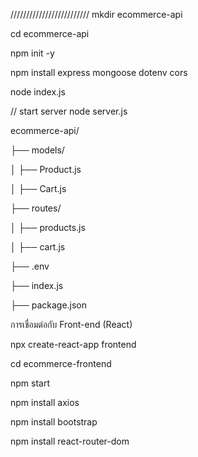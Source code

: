 /////////////////////////
mkdir ecommerce-api

cd ecommerce-api

npm init -y

npm install express mongoose dotenv cors

node index.js

// start server
node server.js

ecommerce-api/

├── models/

│   ├── Product.js

│   ├── Cart.js

├── routes/

│   ├── products.js

│   ├── cart.js

├── .env

├── index.js

├── package.json

การเชื่อมต่อกับ Front-end (React)

npx create-react-app frontend

cd ecommerce-frontend

npm start

npm install axios

npm install bootstrap

npm install react-router-dom


